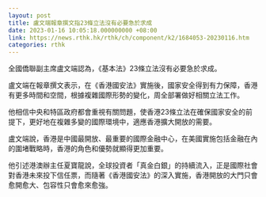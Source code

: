 ```yaml
---
layout: post
title: 盧文端報章撰文指23條立法沒有必要急於求成
date: 2023-01-16 10:05:18.000000000 +08:00
link: https://news.rthk.hk/rthk/ch/component/k2/1684053-20230116.htm
categories: rthk
---
```


全國僑聯副主席盧文端認為，《基本法》23條立法沒有必要急於求成。

盧文端在報章撰文表示，在《香港國安法》實施後，國家安全得到有力保障，香港有更多時間和空間，根據複雜國際形勢的變化，周全部署做好相關立法工作。

他相信中央和特區政府都會重視有關問題，使香港23條立法在確保國家安全的前提下，更好地在複雜多變的國際環境中，適應香港擴大開放的需要。

盧文端說，香港是中國最開放、最重要的國際金融中心，在美國實施包括金融在內的圍堵戰略時，香港的角色和優勢就顯得更加重要。

他引述港澳辦主任夏寶龍說，全球投資者「真金白銀」的持續流入，正是國際社會對香港未來投下信任票，而隨著《香港國安法》的深入實施，香港開放的大門只會愈開愈大、包容性只會愈來愈強。
